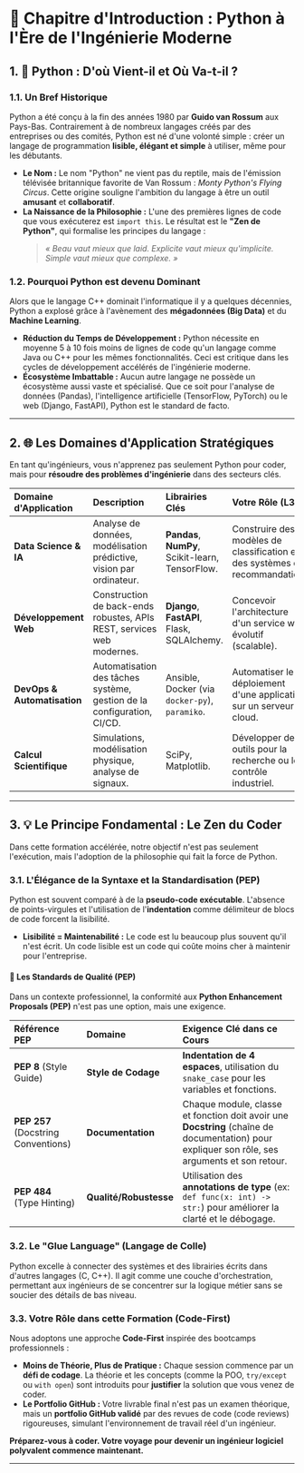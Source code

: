# 📖 Chapitre d'Introduction : Python à l'Ère de l'Ingénierie Moderne

## 1. 🐍 Python : D'où Vient-il et Où Va-t-il ?

### 1.1. Un Bref Historique

Python a été conçu à la fin des années 1980 par **Guido van Rossum** aux Pays-Bas. Contrairement à de nombreux langages créés par des entreprises ou des comités, Python est né d'une volonté simple : créer un langage de programmation **lisible, élégant et simple** à utiliser, même pour les débutants.

* **Le Nom :** Le nom "Python" ne vient pas du reptile, mais de l'émission télévisée britannique favorite de Van Rossum : *Monty Python's Flying Circus*. Cette origine souligne l'ambition du langage à être un outil **amusant** et **collaboratif**.
* **La Naissance de la Philosophie :** L'une des premières lignes de code que vous exécuterez est `import this`. Le résultat est le **"Zen de Python"**, qui formalise les principes du langage :
    > *« Beau vaut mieux que laid. Explicite vaut mieux qu'implicite. Simple vaut mieux que complexe. »*

### 1.2. Pourquoi Python est devenu Dominant

Alors que le langage C++ dominait l'informatique il y a quelques décennies, Python a explosé grâce à l'avènement des **mégadonnées (Big Data)** et du **Machine Learning**.

* **Réduction du Temps de Développement :** Python nécessite en moyenne 5 à 10 fois moins de lignes de code qu'un langage comme Java ou C++ pour les mêmes fonctionnalités. Ceci est critique dans les cycles de développement accélérés de l'ingénierie moderne.
* **Écosystème Imbattable :** Aucun autre langage ne possède un écosystème aussi vaste et spécialisé. Que ce soit pour l'analyse de données (Pandas), l'intelligence artificielle (TensorFlow, PyTorch) ou le web (Django, FastAPI), Python est le standard de facto.

---

## 2. 🌐 Les Domaines d'Application Stratégiques

En tant qu'ingénieurs, vous n'apprenez pas seulement Python pour coder, mais pour **résoudre des problèmes d'ingénierie** dans des secteurs clés.

| Domaine d'Application | Description | Librairies Clés | Votre Rôle (L3) |
| :--- | :--- | :--- | :--- |
| **Data Science & IA** | Analyse de données, modélisation prédictive, vision par ordinateur. | **Pandas**, **NumPy**, Scikit-learn, TensorFlow. | Construire des modèles de classification et des systèmes de recommandation. |
| **Développement Web** | Construction de back-ends robustes, APIs REST, services web modernes. | **Django**, **FastAPI**, Flask, SQLAlchemy. | Concevoir l'architecture d'un service web évolutif (scalable). |
| **DevOps & Automatisation** | Automatisation des tâches système, gestion de la configuration, CI/CD. | Ansible, Docker (via `docker-py`), `paramiko`. | Automatiser le déploiement d'une application sur un serveur cloud. |
| **Calcul Scientifique** | Simulations, modélisation physique, analyse de signaux. | SciPy, Matplotlib. | Développer des outils pour la recherche ou le contrôle industriel. |

---

## 3. 💡 Le Principe Fondamental : Le Zen du Coder

Dans cette formation accélérée, notre objectif n'est pas seulement l'exécution, mais l'adoption de la philosophie qui fait la force de Python.

### 3.1. L'Élégance de la Syntaxe et la Standardisation (PEP)

Python est souvent comparé à de la **pseudo-code exécutable**. L'absence de points-virgules et l'utilisation de l'**indentation** comme délimiteur de blocs de code forcent la lisibilité.

* **Lisibilité = Maintenabilité :** Le code est lu beaucoup plus souvent qu'il n'est écrit. Un code lisible est un code qui coûte moins cher à maintenir pour l'entreprise.

#### 📝 Les Standards de Qualité (PEP)

Dans un contexte professionnel, la conformité aux **Python Enhancement Proposals (PEP)** n'est pas une option, mais une exigence.

| Référence PEP | Domaine | Exigence Clé dans ce Cours |
| :--- | :--- | :--- |
| **PEP 8** (Style Guide) | **Style de Codage** | **Indentation de 4 espaces**, utilisation du `snake_case` pour les variables et fonctions. |
| **PEP 257** (Docstring Conventions) | **Documentation** | Chaque module, classe et fonction doit avoir une **Docstring** (chaîne de documentation) pour expliquer son rôle, ses arguments et son retour. |
| **PEP 484** (Type Hinting) | **Qualité/Robustesse** | Utilisation des **annotations de type** (ex: `def func(x: int) -> str:`) pour améliorer la clarté et le débogage. |

### 3.2. Le "Glue Language" (Langage de Colle)

Python excelle à connecter des systèmes et des librairies écrits dans d'autres langages (C, C++). Il agit comme une couche d'orchestration, permettant aux ingénieurs de se concentrer sur la logique métier sans se soucier des détails de bas niveau.

### 3.3. Votre Rôle dans cette Formation (Code-First)

Nous adoptons une approche **Code-First** inspirée des bootcamps professionnels :

* **Moins de Théorie, Plus de Pratique :** Chaque session commence par un **défi de codage**. La théorie et les concepts (comme la POO, `try/except` ou `with open`) sont introduits pour **justifier** la solution que vous venez de coder.
* **Le Portfolio GitHub :** Votre livrable final n'est pas un examen théorique, mais un **portfolio GitHub validé** par des revues de code (code reviews) rigoureuses, simulant l'environnement de travail réel d'un ingénieur.

**Préparez-vous à coder. Votre voyage pour devenir un ingénieur logiciel polyvalent commence maintenant.**

---